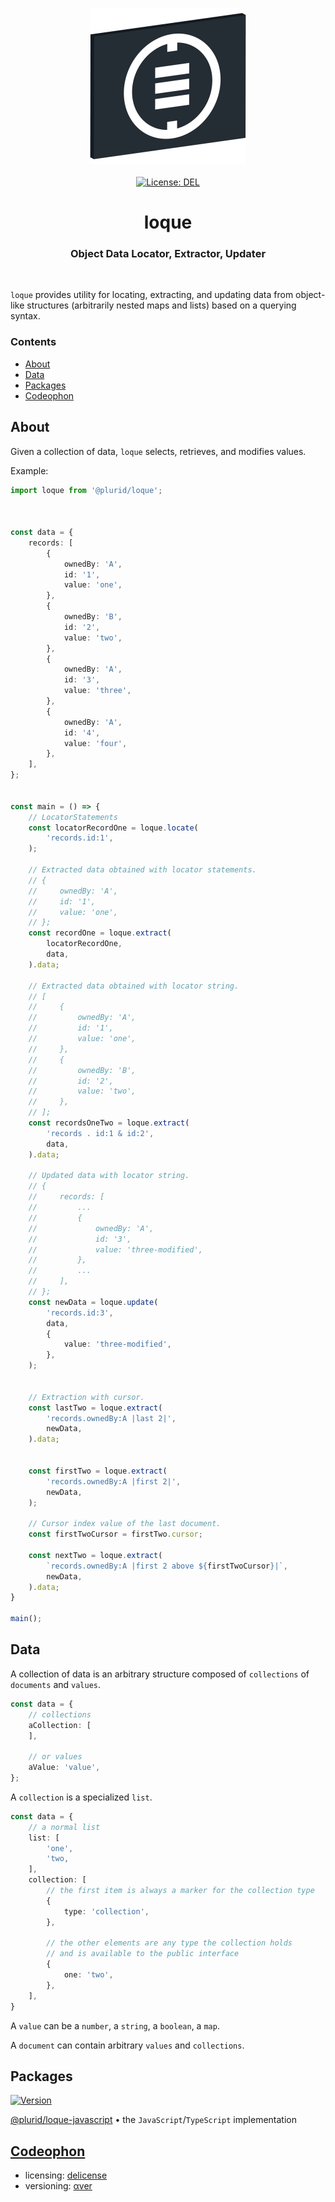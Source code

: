 <p align="center">
    <img src="https://raw.githubusercontent.com/plurid/loque/master/about/identity/loque-logo.png" height="250px">
    <br />
    <br />
    <a target="_blank" href="https://github.com/plurid/loque/blob/master/LICENSE">
        <img src="https://img.shields.io/badge/license-DEL-blue.svg?colorB=1380C3&style=for-the-badge" alt="License: DEL">
    </a>
</p>



<h1 align="center">
    loque
</h1>


<h3 align="center">
    Object Data Locator, Extractor, Updater
</h3>


<br />


`loque` provides utility for locating, extracting, and updating data from object-like structures (arbitrarily nested maps and lists) based on a querying syntax.


### Contents

+ [About](#about)
+ [Data](#data)
+ [Packages](#packages)
+ [Codeophon](#codeophon)



## About

Given a collection of data, `loque` selects, retrieves, and modifies values.

Example:

``` typescript
import loque from '@plurid/loque';



const data = {
    records: [
        {
            ownedBy: 'A',
            id: '1',
            value: 'one',
        },
        {
            ownedBy: 'B',
            id: '2',
            value: 'two',
        },
        {
            ownedBy: 'A',
            id: '3',
            value: 'three',
        },
        {
            ownedBy: 'A',
            id: '4',
            value: 'four',
        },
    ],
};


const main = () => {
    // LocatorStatements
    const locatorRecordOne = loque.locate(
        'records.id:1',
    );

    // Extracted data obtained with locator statements.
    // {
    //     ownedBy: 'A',
    //     id: '1',
    //     value: 'one',
    // };
    const recordOne = loque.extract(
        locatorRecordOne,
        data,
    ).data;

    // Extracted data obtained with locator string.
    // [
    //     {
    //         ownedBy: 'A',
    //         id: '1',
    //         value: 'one',
    //     },
    //     {
    //         ownedBy: 'B',
    //         id: '2',
    //         value: 'two',
    //     },
    // ];
    const recordsOneTwo = loque.extract(
        'records . id:1 & id:2',
        data,
    ).data;

    // Updated data with locator string.
    // {
    //     records: [
    //         ...
    //         {
    //             ownedBy: 'A',
    //             id: '3',
    //             value: 'three-modified',
    //         },
    //         ...
    //     ],
    // };
    const newData = loque.update(
        'records.id:3',
        data,
        {
            value: 'three-modified',
        },
    );


    // Extraction with cursor.
    const lastTwo = loque.extract(
        'records.ownedBy:A |last 2|',
        newData,
    ).data;


    const firstTwo = loque.extract(
        'records.ownedBy:A |first 2|',
        newData,
    );

    // Cursor index value of the last document.
    const firstTwoCursor = firstTwo.cursor;

    const nextTwo = loque.extract(
        `records.ownedBy:A |first 2 above ${firstTwoCursor}|`,
        newData,
    ).data;
}

main();
```



## Data

A collection of data is an arbitrary structure composed of `collections` of `documents` and `values`.

``` typescript
const data = {
    // collections
    aCollection: [
    ],

    // or values
    aValue: 'value',
};
```

A `collection` is a specialized `list`.

``` typescript
const data = {
    // a normal list
    list: [
        'one',
        'two,
    ],
    collection: [
        // the first item is always a marker for the collection type
        {
            type: 'collection',
        },

        // the other elements are any type the collection holds
        // and is available to the public interface
        {
            one: 'two',
        },
    ],
}
```

A `value` can be a `number`, a `string`, a `boolean`, a `map`.

A `document` can contain arbitrary `values` and `collections`.



## Packages

<a target="_blank" href="https://www.npmjs.com/package/@plurid/loque">
    <img src="https://img.shields.io/npm/v/@plurid/loque.svg?logo=npm&colorB=1380C3&style=for-the-badge" alt="Version">
</a>

[@plurid/loque-javascript][loque-javascript] • the `JavaScript`/`TypeScript` implementation

[loque-javascript]: https://github.com/plurid/loque/tree/master/packages/loque-javascript



## [Codeophon](https://github.com/ly3xqhl8g9/codeophon)

+ licensing: [delicense](https://github.com/ly3xqhl8g9/delicense)
+ versioning: [αver](https://github.com/ly3xqhl8g9/alpha-versioning)
